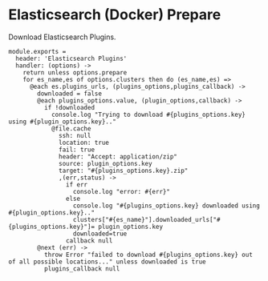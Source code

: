 
# Elasticsearch (Docker) Prepare

Download Elasticsearch Plugins.

    module.exports =
      header: 'Elasticsearch Plugins'
      handler: (options) ->
        return unless options.prepare
        for es_name,es of options.clusters then do (es_name,es) =>
          @each es.plugins_urls, (plugins_options,plugins_callback) ->
            downloaded = false
            @each plugins_options.value, (plugin_options,callback) ->
              if !downloaded
                console.log "Trying to download #{plugins_options.key} using #{plugin_options.key}.."
                @file.cache
                  ssh: null
                  location: true
                  fail: true
                  header: "Accept: application/zip"
                  source: plugin_options.key
                  target: "#{plugins_options.key}.zip"
                  ,(err,status) ->
                    if err
                      console.log "error: #{err}"
                    else
                      console.log "#{plugins_options.key} downloaded using #{plugin_options.key}.."
                      clusters["#{es_name}"].downloaded_urls["#{plugins_options.key}"]= plugin_options.key
                      downloaded=true
                    callback null
            @next (err) ->
              throw Error "failed to download #{plugins_options.key} out of all possible locations..." unless downloaded is true
              plugins_callback null
